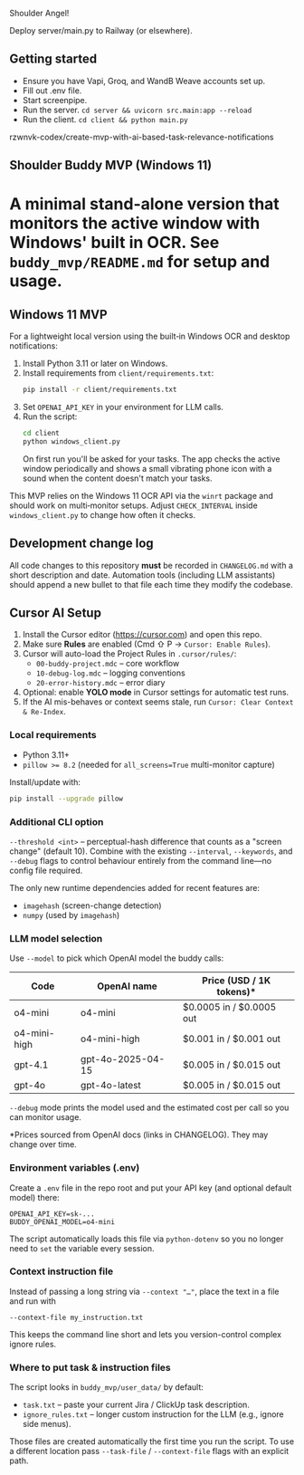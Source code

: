 Shoulder Angel!

Deploy server/main.py to Railway (or elsewhere).

## Getting started

- Ensure you have Vapi, Groq, and WandB Weave accounts set up.
- Fill out .env file.
- Start screenpipe.
- Run the server. `cd server && uvicorn src.main:app --reload`
- Run the client. `cd client && python main.py`

rzwnvk-codex/create-mvp-with-ai-based-task-relevance-notifications
## Shoulder Buddy MVP (Windows 11)
A minimal stand-alone version that monitors the active window with Windows' built in OCR. See `buddy_mvp/README.md` for setup and usage.
=======
## Windows 11 MVP

For a lightweight local version using the built‑in Windows OCR and desktop notifications:

1. Install Python 3.11 or later on Windows.
2. Install requirements from `client/requirements.txt`:
   ```bash
   pip install -r client/requirements.txt
   ```
3. Set `OPENAI_API_KEY` in your environment for LLM calls.
4. Run the script:
   ```bash
   cd client
   python windows_client.py
   ```
   On first run you'll be asked for your tasks. The app checks the active window periodically and shows a small vibrating phone icon with a sound when the content doesn't match your tasks.

This MVP relies on the Windows 11 OCR API via the `winrt` package and should work on multi‑monitor setups. Adjust `CHECK_INTERVAL` inside `windows_client.py` to change how often it checks.

## Development change log

All code changes to this repository **must** be recorded in `CHANGELOG.md` with a short description and date.  Automation tools (including LLM assistants) should append a new bullet to that file each time they modify the codebase.

## Cursor AI Setup

1. Install the Cursor editor (https://cursor.com) and open this repo.
2. Make sure **Rules** are enabled (Cmd ⇧ P → `Cursor: Enable Rules`).
3. Cursor will auto-load the Project Rules in `.cursor/rules/`:
   * `00-buddy-project.mdc` – core workflow
   * `10-debug-log.mdc`    – logging conventions
   * `20-error-history.mdc` – error diary
4. Optional: enable **YOLO mode** in Cursor settings for automatic test runs.
5. If the AI mis-behaves or context seems stale, run `Cursor: Clear Context & Re-Index`.

### Local requirements
* Python 3.11+
* `pillow >= 8.2` (needed for `all_screens=True` multi-monitor capture)

Install/update with:
```bash
pip install --upgrade pillow
```

### Additional CLI option

`--threshold <int>` – perceptual-hash difference that counts as a "screen change" (default 10).  Combine with the existing `--interval`, `--keywords`, and `--debug` flags to control behaviour entirely from the command line—no config file required.

The only new runtime dependencies added for recent features are:
* `imagehash` (screen-change detection)
* `numpy` (used by `imagehash`)

### LLM model selection

Use `--model` to pick which OpenAI model the buddy calls:

| Code            | OpenAI name        | Price (USD / 1K tokens)* |
|-----------------|--------------------|--------------------------|
| o4-mini         | o4-mini            | $0.0005 in / $0.0005 out |
| o4-mini-high    | o4-mini-high       | $0.001  in / $0.001  out |
| gpt-4.1         | gpt-4o-2025-04-15  | $0.005  in / $0.015 out  |
| gpt-4o          | gpt-4o-latest      | $0.005  in / $0.015 out  |

`--debug` mode prints the model used and the estimated cost per call so you can monitor usage.

*Prices sourced from OpenAI docs (links in CHANGELOG). They may change over time.

### Environment variables (.env)
Create a `.env` file in the repo root and put your API key (and optional default model) there:
```
OPENAI_API_KEY=sk-...
BUDDY_OPENAI_MODEL=o4-mini
```
The script automatically loads this file via `python-dotenv` so you no longer need to `set` the variable every session.

### Context instruction file
Instead of passing a long string via `--context "…"`, place the text in a file and run with
```
--context-file my_instruction.txt
```
This keeps the command line short and lets you version-control complex ignore rules.

### Where to put task & instruction files
The script looks in `buddy_mvp/user_data/` by default:
* `task.txt` – paste your current Jira / ClickUp task description.
* `ignore_rules.txt` – longer custom instruction for the LLM (e.g., ignore side menus).

Those files are created automatically the first time you run the script.  To use a different location pass `--task-file` / `--context-file` flags with an explicit path.

